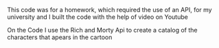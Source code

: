 This code was for a homework, which required the use of an API, for my university and I built the code with the help of video on Youtube

On the Code I use the Rich and Morty Api to create a catalog of the characters that apears in the cartoon